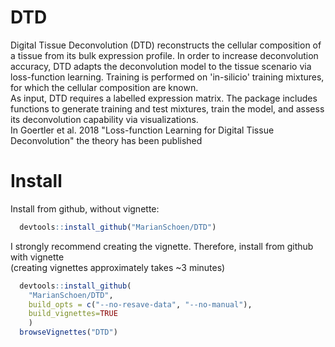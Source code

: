 # DTD
Digital Tissue Deconvolution (DTD) reconstructs the cellular composition of a tissue from its bulk expression profile. 
In order to increase deconvolution accuracy, DTD adapts the deconvolution model to the tissue scenario via loss-function learning. 
Training is performed on 'in-silicio' training mixtures, for which the cellular composition are known.  
As input, DTD requires a labelled expression matrix. 
The package includes functions to generate training and test mixtures, train the model, and assess its deconvolution capability via visualizations.  
In Goertler et al. 2018 "Loss-function Learning for Digital Tissue Deconvolution" the theory has been published 

# Install
Install from github, without vignette: 
``` r
  devtools::install_github("MarianSchoen/DTD")
```
I strongly recommend creating the vignette. 
Therefore, install from github with vignette  
(creating vignettes approximately takes ~3 minutes)
``` r
  devtools::install_github(
    "MarianSchoen/DTD", 
    build_opts = c("--no-resave-data", "--no-manual"), 
    build_vignettes=TRUE
    )
  browseVignettes("DTD")
```
